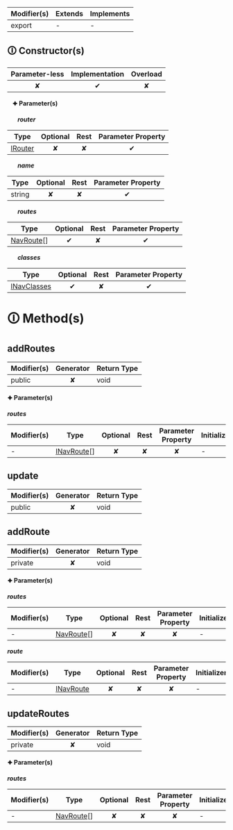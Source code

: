 | Modifier(s)                            | Extends                      | Implements                                    |
|----------------------------------------|------------------------------|-----------------------------------------------|
| export | - | - |

## &#128712; Constructor(s)

| Parameter-less                         | Implementation                          | Overload                          |
|:--------------------------------------:|:---------------------------------------:|:---------------------------------:|
| ✘ | ✔ | ✘ |

&nbsp;&nbsp; **&#128966; Parameter(s)**

&nbsp;&nbsp;&nbsp;&nbsp;&nbsp; _**router**_

| Type                        | Optional                           | Rest                          | Parameter Property                          |
|-----------------------------|:----------------------------------:|:-----------------------------:|:-------------------------------------------:|
| [IRouter](https://hamedfathi.gitbook.io/aurelia-2-doc-api/router/interface/router/irouter) | ✘  | ✘ | ✔ |

&nbsp;&nbsp;&nbsp;&nbsp;&nbsp; _**name**_

| Type                        | Optional                           | Rest                          | Parameter Property                          |
|-----------------------------|:----------------------------------:|:-----------------------------:|:-------------------------------------------:|
| string | ✘  | ✘ | ✔ |

&nbsp;&nbsp;&nbsp;&nbsp;&nbsp; _**routes**_

| Type                        | Optional                           | Rest                          | Parameter Property                          |
|-----------------------------|:----------------------------------:|:-----------------------------:|:-------------------------------------------:|
| [NavRoute](https://hamedfathi.gitbook.io/aurelia-2-doc-api/router/class/nav-route/navroute)[] | ✔  | ✘ | ✔ |

&nbsp;&nbsp;&nbsp;&nbsp;&nbsp; _**classes**_

| Type                        | Optional                           | Rest                          | Parameter Property                          |
|-----------------------------|:----------------------------------:|:-----------------------------:|:-------------------------------------------:|
| [INavClasses](https://hamedfathi.gitbook.io/aurelia-2-doc-api/router/resources/interface/nav/inavclasses) | ✔  | ✘ | ✔ |

# &#128712; Method(s)

## addRoutes

| Modifier(s)                              | Generator                          | Return Type                       |
|------------------------------------------|:----------------------------------:|-----------------------------------|
| public | ✘ | void |

**&#128966; Parameter(s)**

_**routes**_

| Modifier(s)                              | Type                        | Optional                           | Rest                          | Parameter Property                          | Initializer                       |
|------------------------------------------|-----------------------------|:----------------------------------:|:-----------------------------:|:-------------------------------------------:|-----------------------------------|
| - | [INavRoute](https://hamedfathi.gitbook.io/aurelia-2-doc-api/router/interface/nav/inavroute)[] | ✘  | ✘ | ✘ | - |

## update

| Modifier(s)                              | Generator                          | Return Type                       |
|------------------------------------------|:----------------------------------:|-----------------------------------|
| public | ✘ | void |

## addRoute

| Modifier(s)                              | Generator                          | Return Type                       |
|------------------------------------------|:----------------------------------:|-----------------------------------|
| private | ✘ | void |

**&#128966; Parameter(s)**

_**routes**_

| Modifier(s)                              | Type                        | Optional                           | Rest                          | Parameter Property                          | Initializer                       |
|------------------------------------------|-----------------------------|:----------------------------------:|:-----------------------------:|:-------------------------------------------:|-----------------------------------|
| - | [NavRoute](https://hamedfathi.gitbook.io/aurelia-2-doc-api/router/class/nav-route/navroute)[] | ✘  | ✘ | ✘ | - |

_**route**_

| Modifier(s)                              | Type                        | Optional                           | Rest                          | Parameter Property                          | Initializer                       |
|------------------------------------------|-----------------------------|:----------------------------------:|:-----------------------------:|:-------------------------------------------:|-----------------------------------|
| - | [INavRoute](https://hamedfathi.gitbook.io/aurelia-2-doc-api/router/interface/nav/inavroute) | ✘  | ✘ | ✘ | - |

## updateRoutes

| Modifier(s)                              | Generator                          | Return Type                       |
|------------------------------------------|:----------------------------------:|-----------------------------------|
| private | ✘ | void |

**&#128966; Parameter(s)**

_**routes**_

| Modifier(s)                              | Type                        | Optional                           | Rest                          | Parameter Property                          | Initializer                       |
|------------------------------------------|-----------------------------|:----------------------------------:|:-----------------------------:|:-------------------------------------------:|-----------------------------------|
| - | [NavRoute](https://hamedfathi.gitbook.io/aurelia-2-doc-api/router/class/nav-route/navroute)[] | ✘  | ✘ | ✘ | - |